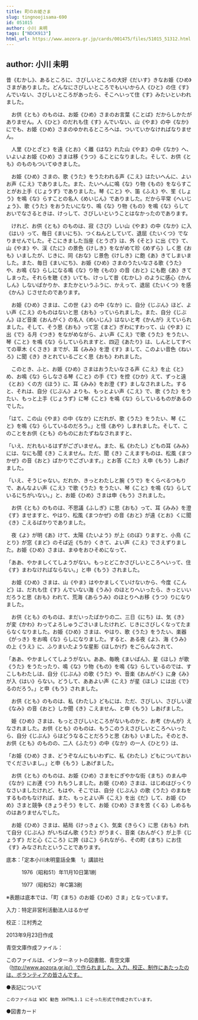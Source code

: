 ```yaml
---
title: 町のお姫さま
slug: tingnoojisama-690
id: 051015
author: 小川 未明
tags: ["NDCK913"]
html_url: https://www.aozora.gr.jp/cards/001475/files/51015_51312.html
---
```


## author: 小川 未明

昔《むかし》、あるところに、さびしいところの大好《だいす》きなお姫《ひめ》さまがありました。どんなにさびしいところでもいいから人《ひと》の住《す》んでいない、さびしいところがあったら、そこへいって住《す》みたいといわれました。

　お供《とも》のものは、お姫《ひめ》さまのお言葉《ことば》だからしかたがありません。人《ひと》のだれも住《す》んでいない、山《やま》の中《なか》にでも、お姫《ひめ》さまのゆかれるところへは、ついていかなければなりません。

　人里《ひとざと》を遠《とお》く離《はな》れた山《やま》の中《なか》へ、いよいよお姫《ひめ》さまは移《うつ》ることになりました。そして、お供《とも》のものもついてゆきました。

　お姫《ひめ》さまの、歌《うた》をうたわれる声《こえ》はたいへんに、よいお声《こえ》でありました。また、たいへんに鳴《な》り物《もの》をならすことがお上手《じょうず》でありました。琴《こと》や、笛《ふえ》や、笙《しょう》を鳴《な》らすことの名人《めいじん》でありました。だから平常《へいじょう》、歌《うた》をおうたいになり、鳴《な》り物《もの》を鳴《な》らしておいでなさるときは、けっして、さびしいということはなかったのであります。

　けれど、お供《とも》のものは、寂《さび》しい山《やま》の中《なか》に入《はい》って、毎日《まいにち》、つくねんとしていて、退屈《たいくつ》でなりませんでした。そこにきました当座《とうざ》は、外《そと》に出《で》て、山《やま》や、渓《たに》の景色《けしき》をながめて珍《めずら》しく思《おも》いましたが、じきに、同《おな》じ景色《けしき》に飽《あ》きてしまいました。また、毎日《まいにち》、お姫《ひめ》さまのうたいなさる歌《うた》や、お鳴《な》らしになる鳴《な》り物《もの》の音《おと》にも飽《あ》きてしまった。それらを聴《き》いても、けっして昔《むかし》のように感心《かんしん》しないばかりか、またかというふうに、かえって、退屈《たいくつ》を感《かん》じさせたのであります。

　お姫《ひめ》さまは、この世《よ》の中《なか》に、自分《じぶん》ほど、よい声《こえ》のものはないと思《おも》っていられました。また、自分《じぶん》ほど音楽《おんがく》の名人《めいじん》はないと考《かんが》えていられました。そして、そう思《おも》って窓《まど》ぎわにすわって、山《やま》に出《で》る月《つき》をながめながら、よい声《こえ》で歌《うた》をうたい、琴《こと》を鳴《な》らしていられますと、四辺《あたり》は、しんとしてすべての草木《くさき》までが、耳《みみ》を澄《す》まして、このよい音色《ねいろ》に聞《き》きとれているごとく思《おも》われました。

　このとき、ふと、お姫《ひめ》さまはおうたいなさる声《こえ》を止《と》め、お鳴《な》らしなさる琴《こと》の手《て》を控《ひか》えて、ずっと遠《とお》くの方《ほう》に、耳《みみ》をお澄《す》ましなされました。すると、それは、自分《じぶん》よりも、もっとよい声《こえ》で、歌《うた》をうたい、もっと上手《じょうず》に琴《こと》を鳴《な》らしているものがあるのでした。

「はて、この山《やま》の中《なか》にだれが、歌《うた》をうたい、琴《こと》を鳴《な》らしているのだろう。」と怪《あや》しまれました。そして、このことをお供《とも》のものにおたずねなされますと、

「いえ、だれもいるはずがございません。また、私《わたし》どもの耳《みみ》には、なにも聞《き》こえません。ただ、聞《き》こえますものは、松風《まつかぜ》の音《おと》ばかりでございます。」とお答《こた》え申《もう》しあげました。

「いえ、そうじゃない。だれか、きっとわたしと腕《うで》をくらべるつもりで、あんなよい声《こえ》で歌《うた》をうたい、琴《こと》を鳴《な》らしているにちがいない。」と、お姫《ひめ》さまは申《もう》されました。

　お供《とも》のものは、不思議《ふしぎ》に思《おも》って、耳《みみ》を澄《す》ませますと、やはり、松風《まつかぜ》の音《おと》が遠《とお》くに聞《き》こえるばかりでありました。

　夜《よ》が明《あ》けて、太陽《たいよう》が上《のぼ》りますと、小鳥《ことり》が窓《まど》のそば近《ちか》くきて、よい声《こえ》でさえずりました。お姫《ひめ》さまは、まゆをおひそめになって、

「ああ、やかましくてしようがない。もっとどこかさびしいところへいって、住《す》まわなければならない。」と申《もう》されました。

　お姫《ひめ》さまは、山《やま》はやかましくていけないから、今度《こんど》は、だれも住《す》んでいない海《うみ》のほとりへいったら、きっといいだろうと思《おも》われて、荒海《あらうみ》のほとりへお移《うつ》りになりました。

　お供《とも》のものは、まだいったばかりの二、三日《にち》は、気《き》が変《かわ》わってよろしゅうごさいましたけれど、じきにさびしくなってたまらなくなりました。お姫《ひめ》さまは、やはり、歌《うた》をうたい、楽器《がっき》をお鳴《な》らしになりました。すると、ある夜《よ》、海《うみ》の上《うえ》に、ふりまいたような星影《ほしかげ》をごらんなされて、

「ああ、やかましくてしようがない。ああ、毎晩《まいばん》、星《ほし》が歌《うた》をうたったり、鳴《な》り物《もの》を鳴《な》らしているのでは、すこしもわたしは、自分《じぶん》の歌《うた》や、音楽《おんがく》に身《み》が入《はい》らない。どうして、ああよい声《こえ》が星《ほし》には出《で》るのだろう。」と申《もう》されました。

　お供《とも》のものは、私《わたし》どもには、ただ、さびしい、さびしい波《なみ》の音《おと》しか聞《き》こえません、と申《もう》しあげました。

　姫《ひめ》さまは、もっとさびしいところがないものかと、お考《かんが》えなされました。お供《とも》のものは、もうこのうえさびしいところへいったら、自分《じぶん》らはどうなることだろうと思《おも》いました。そのとき、お供《とも》のものの、二人《ふたり》の中《なか》の一人《ひとり》は、

「お姫《ひめ》さま、どうぞなんにもいわずに、私《わたし》どもについておいでくださいまし。」と申《もう》しあげました。

　お供《とも》のものは、お姫《ひめ》さまをにぎやかな街《まち》のまん中《なか》にお連《つ》れもうしました。お姫《ひめ》さまは、はじめはびっくりなさいましたけれど、もはや、そこでは、自分《じぶん》の歌《うた》のまねをするものもなければ、また、もっとよい声《こえ》を出《だ》して、お姫《ひめ》さまと競争《きょうそう》をして、お姫《ひめ》さまを苦《くる》しめるものはありませんでした。

　お姫《ひめ》さまは、結局《けっきょく》、気楽《きらく》に思《おも》われて自分《じぶん》がいちばん歌《うた》がうまく、音楽《おんがく》が上手《じょうず》だと心《こころ》に誇《ほこ》られながら、その町《まち》にお住《す》みなされたということであります。













底本：「定本小川未明童話全集　1」講談社

　　　1976（昭和51）年11月10日第1刷

　　　1977（昭和52）年C第3刷

※表題は底本では、「町《まち》のお姫《ひめ》さま」となっています。

入力：特定非営利活動法人はるかぜ

校正：江村秀之

2013年9月23日作成

青空文庫作成ファイル：

このファイルは、インターネットの図書館、青空文庫（http://www.aozora.gr.jp/）で作られました。入力、校正、制作にあたったのは、ボランティアの皆さんです。











●表記について


	このファイルは W3C 勧告 XHTML1.1 にそった形式で作成されています。







●図書カード